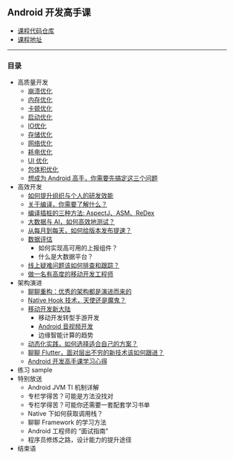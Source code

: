 ## Android 开发高手课

- [课程代码仓库](https://github.com/AndroidAdvanceWithGeektime)
- [课程地址](https://time.geekbang.org/column/intro/142)

---

### 目录

- 高质量开发
  - [崩溃优化](./part_1/section_1.md)
  - [内存优化]()
  - [卡顿优化]()
  - [启动优化]()
  - [IO优化]()
  - [存储优化]()
  - [网络优化]()
  - [耗电优化]()
  - [UI 优化]()
  - [包体积优化]()
  - [想成为 Android 高手，你需要先搞定这三个问题]()
- 高效开发
  - [如何提升组织与个人的研发效能]()
  - [关于编译，你需要了解什么？]()
  - [编译插桩的三种方法: AspectJ、ASM、ReDex]()
  - [大数据与 AI，如何高效地测试？]()
  - [从每月到每天，如何给版本发布提速？]()
  - [数据评估]()
    - 如何实现高可用的上报组件？
    - 什么是大数据平台？
  - [线上疑难问题该如何排查和跟踪？]()
  - [做一名有高度的移动开发工程师]()
- 架构演进
  - [聊聊重构：优秀的架构都是演进而来的]()
  - [Native Hook 技术，天使还是魔鬼？]()
  - [移动开发新大陆]()
    - 移动开发转型手游开发
    - [Android 音视频开发](./part_3/section_3.md)
    - 边缘智能计算的趋势
  - [动态化实践，如何选择适合自己的方案？]()
  - [聊聊 Flutter，面对层出不穷的新技术该如何跟进？](./arch/flutter.md)
  - [Android 开发高手课学习心得]()
- 练习 sample
- 特别放送
  - Android JVM TI 机制详解
  - 专栏学得苦？可能是方法没找对
  - 专栏学得苦？可能你还需要一套配套学习书单
  - Native 下如何获取调用栈？
  - 聊聊 Framework 的学习方法
  - Android 工程师的 “面试指南”
  - 程序员修炼之路，设计能力的提升途径
- 结束语